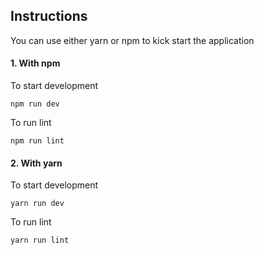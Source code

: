 ## Instructions

You can use either yarn or npm to kick start the application

#### 1. With npm

To start development
```
npm run dev
```

To run lint
```
npm run lint
```

#### 2. With yarn

To start development
```
yarn run dev
```

To run lint
```
yarn run lint
```
